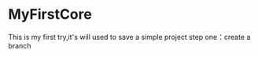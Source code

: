 # MyFirstCore
This is my first try,it's will used to save a simple project
step one：create a branch
